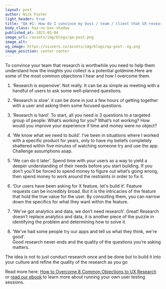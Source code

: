 ```yaml
---
layout: post
author: Nick Foster
light_header: true
title: "QA #1: How do I convince my boss / team / client that UX research is worth it?"
body_class: has-no-box-shadow
published_at: 2021-05-04
image_url: /assets/img/blogs/qa-post.png
image_alt: 
og_image: https://sixzero.co/assets/img/blogs/qa-post--og.png
image_position: center center
---
```


To convince your team that research is worthwhile you need to help them 
understand how the insights you collect is a potential goldmine.Here are 
some of the most common objections I hear and how I overcome them.

1. ‘Research is expensive’. Not really. It can be as simple as meeting with a 
handful of users to ask some well-planned questions. 

2. ‘Research is slow’.  it can be done in just a few hours of getting together 
with a user and asking them some focused questions. 

3. ‘Research is hard’. To start, all you need is 3 questions to a targeted 
group of people: What’s working for you? What’s not working? How would you 
improve your experience if time and money were no object? 

4. ‘We know what we need to build’. I’ve been in situations where I worked with 
a specific product for years, only to have my beliefs completely shattered 
within five minutes of watching someone try and use the app. Challenge assumptions asap.

5. ‘We can do it later’. Spend time with your users as a way to yield a deeper 
understanding of their needs before you start building. If you don’t you’ll be 
forced to spend money to figure out what’s going wrong, then spend money to work 
around the restraints in order to fix it.

6. ‘Our users have been asking for X feature, let's build it’. Feature requests 
can be incredibly broad. But it is the intricacies of the feature that hold 
the true value for the user. By consulting them, you can narrow down the specifics 
for what they want within the feature.

7. ‘We've got analytics and data, we don’t need research’. Great! Research 
doesn’t replace analytics and data, it is another piece of the puzzle in 
identifying the problem and determining how to solve it.

8. ‘We've had some people try our apps and tell us what they think, we're good’.  
Good research never ends and the quality of the questions you’re asking matters. 

The idea is not to just conduct research once and be done but to build it into 
your culture and refine the quality of the research as you go

Read more here: <a href="/2021/05/03/how-to-overcome-8-common-objections-to-ux-research/" target="_blank">How to Overcome 8 Common Objections to UX Research</a> or <a href="/startusertesting/" target="_blank">read our ebook</a> to learn more about running your own user testing sessions.
